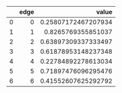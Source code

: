 |    |   edge |               value |
|---:|-------:|--------------------:|
|  0 |      0 | 0.25807172467207934 |
|  1 |      1 | 0.8265769355851037  |
|  2 |      2 | 0.63897309337333497 |
|  3 |      3 | 0.61878953148237348 |
|  4 |      4 | 0.22784892278613034 |
|  5 |      5 | 0.71897476096295476 |
|  6 |      6 | 0.41552607625292792 |
